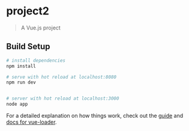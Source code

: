 # project2

> A Vue.js project

## Build Setup

``` bash
# install dependencies
npm install

# serve with hot reload at localhost:8080
npm run dev


# server with hot reload at localhost:3000
node app

```

For a detailed explanation on how things work, check out the [guide](http://vuejs-templates.github.io/webpack/) and [docs for vue-loader](http://vuejs.github.io/vue-loader).

